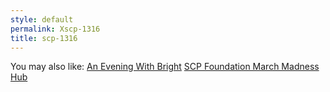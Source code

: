 ```yaml
---
style: default
permalink: Xscp-1316
title: scp-1316
---
```

You may also like:
[An Evening With Bright](http://scp-wiki.net/an-evening-with-bright)
[SCP Foundation March Madness Hub](http://scp-wiki.net/scpfmmdbc-hub)
